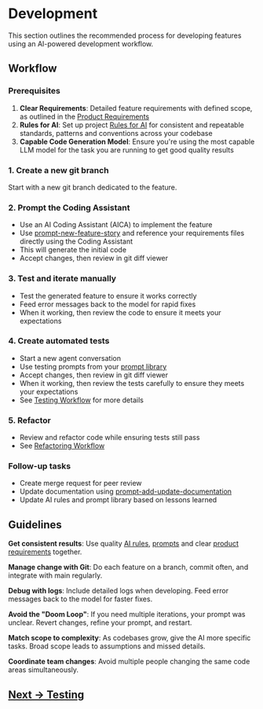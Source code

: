 # Development

This section outlines the recommended process for developing features using an AI-powered development workflow.

## Workflow

### Prerequisites

1. **Clear Requirements**: Detailed feature requirements with defined scope, as outlined in the [Product Requirements](product-requirements.md)
2. **Rules for AI**: Set up project [Rules for AI](../appendix/rules-for-ai) for consistent and repeatable standards, patterns and conventions across your codebase
3. **Capable Code Generation Model**: Ensure you're using the most capable LLM model for the task you are running to get good quality results

### 1. Create a new git branch

Start with a new git branch dedicated to the feature.

### 2. Prompt the Coding Assistant

- Use an AI Coding Assistant (AICA) to implement the feature
- Use [prompt-new-feature-story](../appendix/prompt-library/development/prompt-new-feature-story.md) and reference your requirements files directly using the Coding Assistant
- This will generate the initial code
- Accept changes, then review in git diff viewer

### 3. Test and iterate manually

- Test the generated feature to ensure it works correctly
- Feed error messages back to the model for rapid fixes
- When it working, then review the code to ensure it meets your expectations

### 4. Create automated tests

- Start a new agent conversation
- Use testing prompts from your [prompt library](../../pages/appendix/prompt-library)
- Accept changes, then review in git diff viewer
- When it working, then review the tests carefully to ensure they meets your expectations
- See [Testing Workflow](testing.md) for more details

### 5. Refactor

- Review and refactor code while ensuring tests still pass
- See [Refactoring Workflow](refactoring.md)

### Follow-up tasks

- Create merge request for peer review
- Update documentation using [prompt-add-update-documentation](../appendix/prompt-library/documentation-writing/prompt-add-update-documentation.md)
- Update AI rules and prompt library based on lessons learned

## Guidelines

**Get consistent results**: Use quality [AI rules](../appendix/rules-for-ai), [prompts](../appendix/prompt-library) and clear [product requirements](product-requirements.md) together.

**Manage change with Git**: Do each feature on a branch, commit often, and integrate with main regularly.

**Debug with logs**: Include detailed logs when developing. Feed error messages back to the model for faster fixes.

**Avoid the "Doom Loop"**: If you need multiple iterations, your prompt was unclear. Revert changes, refine your prompt, and restart.

**Match scope to complexity**: As codebases grow, give the AI more specific tasks. Broad scope leads to assumptions and missed details.

**Coordinate team changes**: Avoid multiple people changing the same code areas simultaneously.

## [Next -> Testing](testing.md)